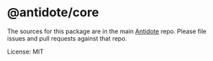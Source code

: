 # @antidote/core

The sources for this package are in the main [Antidote](https://github.com/synapse-wireless-labs/antidote) repo. Please file issues and pull requests against that repo.

License: MIT

